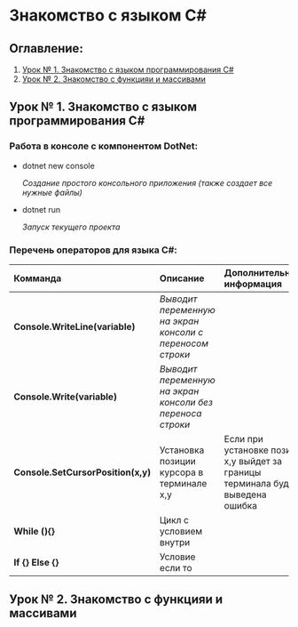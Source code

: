 # Знакомство с языком C#
## Оглавление:
1. [Урок № 1. Знакомство с языком программирования C#](#lesson1)
2. [Урок № 2. Знакомство с функцияи и массивами](#lesson2)

## <a name="lesson1"></a> Урок № 1. Знакомство с языком программирования C#
### **Работа в консоле c компонентом DotNet**:

* dotnet new console

    *Создание простого консольного приложения (также создает все нужные файлы)*

* dotnet run

    *Запуск текущего проекта*

### **Перечень операторов для языка C#:**

Комманда|Описание|Дополнительная информация
:-|:-|:-
**Console.WriteLine(variable)**|*Выводит переменную на экран консоли c переносом строки*
**Console.Write(variable)**|*Выводит переменную на экран консоли без переноса строки*
**Console.SetCursorPosition(x,y)**|Установка позиции курсора в терминале x,y|Если при установке позии x,y выйдет за границы терминала будет выведена ошибка
**While (){}**|Цикл c условием внутри|
**If {} Else {}**|Условие если то|

## <a name="lesson2"></a> Урок № 2. Знакомство с функцияи и массивами